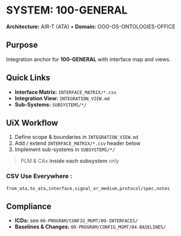 # SYSTEM: 100-GENERAL

**Architecture:** AIR-T (ATA) • **Domain:** OOO-OS-ONTOLOGIES-OFFICE

## Purpose

Integration anchor for **100-GENERAL** with interface map and views.

## Quick Links

- **Interface Matrix:** `INTERFACE_MATRIX/*.csv`
- **Integration View:** `INTEGRATION_VIEW.md`
- **Sub-Systems:** `SUBSYSTEMS/*/`

## UiX Workflow

1. Define scope & boundaries in `INTEGRATION_VIEW.md`
2. Add / extend `INTERFACE_MATRIX/*.csv` header below
3. Implement sub-systems in `SUBSYSTEMS/*/`

> PLM & CAx **inside each subsystem** only

### CSV Use Everywhere :

```csv
from_ata,to_ata,interface,signal_or_medium,protocol/spec,notes
```

## Compliance

- **ICDs:** see `00-PROGRAM/CONFIG_MGMT/09-INTERFACES/`
- **Baselines & Changes:** `00-PROGRAM/CONFIG_MGMT/04-BASELINES/`
